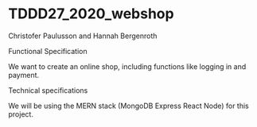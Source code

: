 # TDDD27_2020_webshop
Christofer Paulusson and Hannah Bergenroth

Functional Specification

We want to create an online shop, including functions like logging in and payment. 


Technical specifications

We will be using the MERN stack (MongoDB Express React Node) for this project.